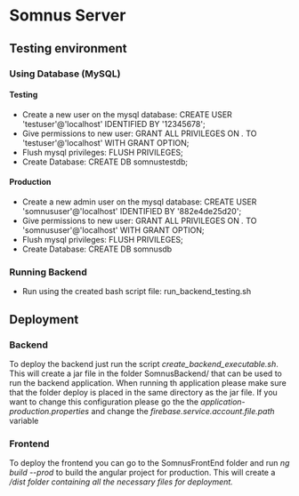 # Somnus Server

## Testing environment

### Using Database (MySQL)
#### Testing
- Create a new user on the mysql database: CREATE USER 'testuser'@'localhost' IDENTIFIED BY '12345678';
- Give permissions to new user: GRANT ALL PRIVILEGES ON *.* TO 'testuser'@'localhost' WITH GRANT OPTION;
- Flush mysql privileges: FLUSH PRIVILEGES;
- Create Database: CREATE DB somnustestdb;

#### Production
- Create a new admin user on the mysql database: CREATE USER 'somnususer'@'localhost' IDENTIFIED BY '882e4de25d20';
- Give permissions to new user: GRANT ALL PRIVILEGES ON *.* TO 'somnususer'@'localhost' WITH GRANT OPTION;
- Flush mysql privileges: FLUSH PRIVILEGES;
- Create Database: CREATE DB somnusdb


### Running Backend
- Run using the created bash script file: run_backend_testing.sh

## Deployment

### Backend
To deploy the backend just run the script <i>create_backend_executable.sh</i>. 
This will create a jar file in the folder SomnusBackend/ that can
be used to run the backend application. When running th application please
make sure that the folder deploy is placed in the same directory as the 
jar file. If you want to change this configuration please go the the
<i>application-production.properties</i> and change the 
<i>firebase.service.account.file.path</i> variable

### Frontend
To deploy the frontend you can go to the SomnusFrontEnd folder and run
<i>ng build --prod</i> to build the angular project for production. This will
create a <i>/dist<i> folder containing all the necessary files for deployment. 

